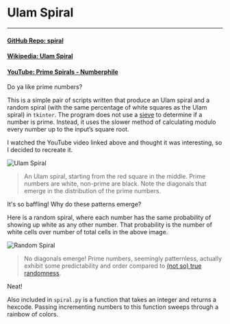 # Ulam Spiral

---

#### [GitHub Repo: spiral](https://github.com/khalidelassaad/spiral)

#### [Wikipedia: Ulam Spiral](https://en.wikipedia.org/wiki/Ulam_spiral)

#### [YouTube: Prime Spirals - Numberphile](https://www.youtube.com/watch?v=iFuR97YcSLM)

Do ya like prime numbers?

This is a simple pair of scripts written that produce an Ulam spiral and a random spiral (with the same percentage of white squares as the Ulam spiral) in `tkinter`. The program does not use a [sieve](https://en.wikipedia.org/wiki/Sieve_of_Eratosthenes) to determine if a number is prime. Instead, it uses the slower method of calculating modulo every number up to the input’s square root.

I watched the YouTube video linked above and thought it was interesting, so I decided to recreate it.

![Ulam Spiral](../oldWebsiteContents/pics/ulam_ulamspiral.png)

> An Ulam spiral, starting from the red square in the middle. Prime numbers are white, non-prime are black. Note the diagonals that emerge in the distribution of the prime numbers.

It's so baffling! Why do these patterns emerge?

Here is a random spiral, where each number has the same probability of showing up white as any other number. That probability is the number of white cells over number of total cells in the above image.

![Random Spiral](../oldWebsiteContents/pics/ulam_randomspiral.png)

> No diagonals emerge! Prime numbers, seemingly patternless, actually exhibit some predictability and order compared to [(not so) true randomness](https://en.wikipedia.org/wiki/Pseudorandom_number_generator).

Neat!

Also included in `spiral.py` is a function that takes an integer and returns a hexcode. Passing incrementing numbers to this function sweeps through a rainbow of colors.
